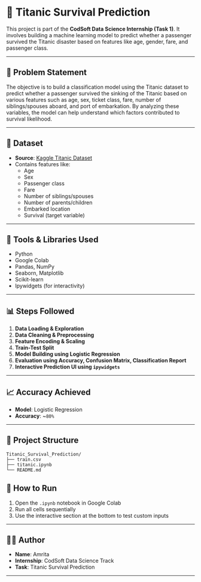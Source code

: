 # 🚢 Titanic Survival Prediction

This project is part of the **CodSoft Data Science Internship (Task 1)**. It involves building a machine learning model to predict whether a passenger survived the Titanic disaster based on features like age, gender, fare, and passenger class.

---

## 📌 Problem Statement

The objective is to build a classification model using the Titanic dataset to predict whether a passenger survived the sinking of the Titanic based on various features such as age, sex, ticket class, fare, number of siblings/spouses aboard, and port of embarkation. By analyzing these variables, the model can help understand which factors contributed to survival likelihood.

---

## 📁 Dataset

- **Source**: [Kaggle Titanic Dataset](https://www.kaggle.com/competitions/titanic/data)
- Contains features like:
  - Age
  - Sex
  - Passenger class
  - Fare
  - Number of siblings/spouses
  - Number of parents/children
  - Embarked location
  - Survival (target variable)

---

## 🔧 Tools & Libraries Used

- Python
- Google Colab
- Pandas, NumPy
- Seaborn, Matplotlib
- Scikit-learn
- Ipywidgets (for interactivity)

---

## 📊 Steps Followed

1. **Data Loading & Exploration**
2. **Data Cleaning & Preprocessing**
3. **Feature Encoding & Scaling**
4. **Train-Test Split**
5. **Model Building using Logistic Regression**
6. **Evaluation using Accuracy, Confusion Matrix, Classification Report**
7. **Interactive Prediction UI using `ipywidgets`**

---

## 📈 Accuracy Achieved

- **Model**: Logistic Regression
- **Accuracy**: ~`80%` 

---

## 📂 Project Structure

```
Titanic_Survival_Prediction/
├── train.csv
├── titanic.ipynb
└── README.md
```

## 📌 How to Run

1. Open the `.ipynb` notebook in Google Colab
2. Run all cells sequentially
3. Use the interactive section at the bottom to test custom inputs

---

## 🙋‍♀️ Author

- **Name**: Amrita  
- **Internship**: CodSoft Data Science Track  
- **Task**: Titanic Survival Prediction

---
